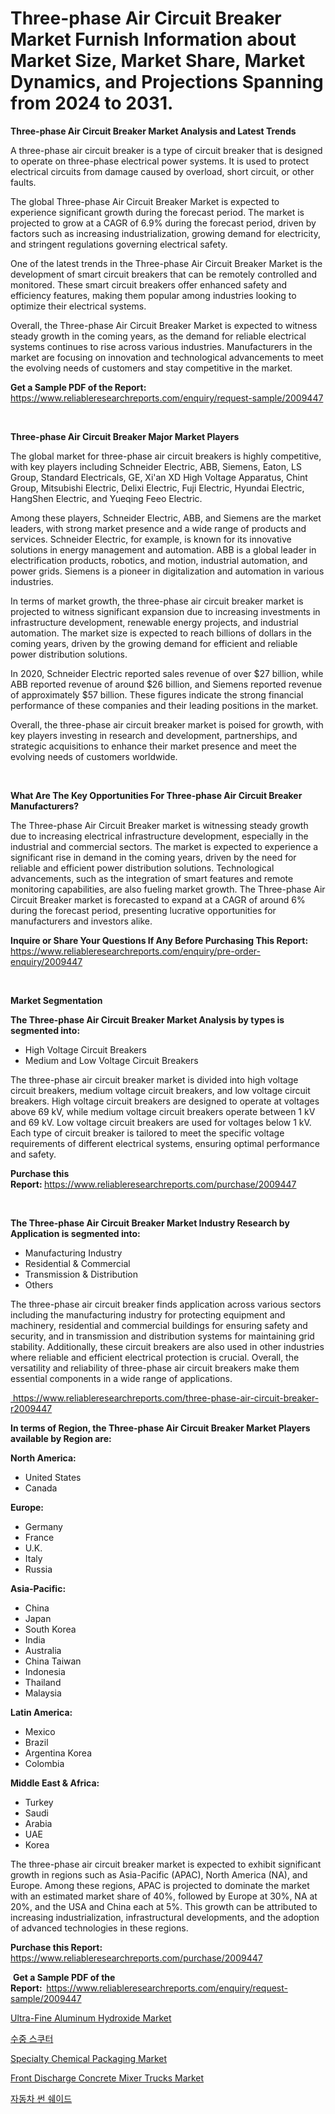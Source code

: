 <p><h1>Three-phase Air Circuit Breaker Market Furnish Information about Market Size, Market Share, Market Dynamics, and Projections Spanning from 2024 to 2031.</h1></p><p><strong>Three-phase Air Circuit Breaker Market Analysis and Latest Trends</strong></p>
<p><p>A three-phase air circuit breaker is a type of circuit breaker that is designed to operate on three-phase electrical power systems. It is used to protect electrical circuits from damage caused by overload, short circuit, or other faults.</p><p>The global Three-phase Air Circuit Breaker Market is expected to experience significant growth during the forecast period. The market is projected to grow at a CAGR of 6.9% during the forecast period, driven by factors such as increasing industrialization, growing demand for electricity, and stringent regulations governing electrical safety.</p><p>One of the latest trends in the Three-phase Air Circuit Breaker Market is the development of smart circuit breakers that can be remotely controlled and monitored. These smart circuit breakers offer enhanced safety and efficiency features, making them popular among industries looking to optimize their electrical systems.</p><p>Overall, the Three-phase Air Circuit Breaker Market is expected to witness steady growth in the coming years, as the demand for reliable electrical systems continues to rise across various industries. Manufacturers in the market are focusing on innovation and technological advancements to meet the evolving needs of customers and stay competitive in the market.</p></p>
<p><strong>Get a Sample PDF of the Report:&nbsp;</strong> <a href="https://www.reliableresearchreports.com/enquiry/request-sample/2009447">https://www.reliableresearchreports.com/enquiry/request-sample/2009447</a></p>
<p>&nbsp;</p>
<p><strong>Three-phase Air Circuit Breaker Major Market Players</strong></p>
<p><p>The global market for three-phase air circuit breakers is highly competitive, with key players including Schneider Electric, ABB, Siemens, Eaton, LS Group, Standard Electricals, GE, Xi'an XD High Voltage Apparatus, Chint Group, Mitsubishi Electric, Delixi Electric, Fuji Electric, Hyundai Electric, HangShen Electric, and Yueqing Feeo Electric.</p><p>Among these players, Schneider Electric, ABB, and Siemens are the market leaders, with strong market presence and a wide range of products and services. Schneider Electric, for example, is known for its innovative solutions in energy management and automation. ABB is a global leader in electrification products, robotics, and motion, industrial automation, and power grids. Siemens is a pioneer in digitalization and automation in various industries.</p><p>In terms of market growth, the three-phase air circuit breaker market is projected to witness significant expansion due to increasing investments in infrastructure development, renewable energy projects, and industrial automation. The market size is expected to reach billions of dollars in the coming years, driven by the growing demand for efficient and reliable power distribution solutions.</p><p>In 2020, Schneider Electric reported sales revenue of over $27 billion, while ABB reported revenue of around $26 billion, and Siemens reported revenue of approximately $57 billion. These figures indicate the strong financial performance of these companies and their leading positions in the market.</p><p>Overall, the three-phase air circuit breaker market is poised for growth, with key players investing in research and development, partnerships, and strategic acquisitions to enhance their market presence and meet the evolving needs of customers worldwide.</p></p>
<p>&nbsp;</p>
<p><strong>What Are The Key Opportunities For Three-phase Air Circuit Breaker Manufacturers?</strong></p>
<p><p>The Three-phase Air Circuit Breaker market is witnessing steady growth due to increasing electrical infrastructure development, especially in the industrial and commercial sectors. The market is expected to experience a significant rise in demand in the coming years, driven by the need for reliable and efficient power distribution solutions. Technological advancements, such as the integration of smart features and remote monitoring capabilities, are also fueling market growth. The Three-phase Air Circuit Breaker market is forecasted to expand at a CAGR of around 6% during the forecast period, presenting lucrative opportunities for manufacturers and investors alike.</p></p>
<p><strong>Inquire or Share Your Questions If Any Before Purchasing This Report:</strong> <a href="https://www.reliableresearchreports.com/enquiry/pre-order-enquiry/2009447">https://www.reliableresearchreports.com/enquiry/pre-order-enquiry/2009447</a></p>
<p>&nbsp;</p>
<p><strong>Market Segmentation</strong></p>
<p><strong>The Three-phase Air Circuit Breaker Market Analysis by types is segmented into:</strong></p>
<p><ul><li>High Voltage Circuit Breakers</li><li>Medium and Low Voltage Circuit Breakers</li></ul></p>
<p><p>The three-phase air circuit breaker market is divided into high voltage circuit breakers, medium voltage circuit breakers, and low voltage circuit breakers. High voltage circuit breakers are designed to operate at voltages above 69 kV, while medium voltage circuit breakers operate between 1 kV and 69 kV. Low voltage circuit breakers are used for voltages below 1 kV. Each type of circuit breaker is tailored to meet the specific voltage requirements of different electrical systems, ensuring optimal performance and safety.</p></p>
<p><strong>Purchase this Report:&nbsp;</strong><a href="https://www.reliableresearchreports.com/purchase/2009447">https://www.reliableresearchreports.com/purchase/2009447</a></p>
<p>&nbsp;</p>
<p><strong>The Three-phase Air Circuit Breaker Market Industry Research by Application is segmented into:</strong></p>
<p><ul><li>Manufacturing Industry</li><li>Residential & Commercial</li><li>Transmission & Distribution</li><li>Others</li></ul></p>
<p><p>The three-phase air circuit breaker finds application across various sectors including the manufacturing industry for protecting equipment and machinery, residential and commercial buildings for ensuring safety and security, and in transmission and distribution systems for maintaining grid stability. Additionally, these circuit breakers are also used in other industries where reliable and efficient electrical protection is crucial. Overall, the versatility and reliability of three-phase air circuit breakers make them essential components in a wide range of applications.</p></p>
<p><a href="https://www.reliableresearchreports.com/three-phase-air-circuit-breaker-r2009447">&nbsp;https://www.reliableresearchreports.com/three-phase-air-circuit-breaker-r2009447</a></p>
<p><strong>In terms of Region, the Three-phase Air Circuit Breaker Market Players available by Region are:</strong></p>
<p>
    <p> <strong> North America: </strong>
        <ul>
            <li>United States</li>
            <li>Canada</li>
        </ul>
        </p> 
    <p> <strong> Europe: </strong>
        <ul>
            <li>Germany</li>
            <li>France</li>
            <li>U.K.</li>
            <li>Italy</li>
            <li>Russia</li>
        </ul>
        </p> 
    <p> <strong> Asia-Pacific: </strong>
        <ul>
            <li>China</li>
            <li>Japan</li>
            <li>South Korea</li>
            <li>India</li>
            <li>Australia</li>
            <li>China Taiwan</li>
            <li>Indonesia</li>
            <li>Thailand</li>
            <li>Malaysia</li>
        </ul>
        </p> 
    <p> <strong> Latin America: </strong>
        <ul>
            <li>Mexico</li>
            <li>Brazil</li>
            <li>Argentina Korea</li>
            <li>Colombia</li>
        </ul>
        </p> 
    <p> <strong> Middle East & Africa: </strong>
        <ul>
            <li>Turkey</li>
            <li>Saudi</li>
            <li>Arabia</li>
            <li>UAE</li>
            <li>Korea</li>
        </ul>
    </p>
    </p>
<p><p>The three-phase air circuit breaker market is expected to exhibit significant growth in regions such as Asia-Pacific (APAC), North America (NA), and Europe. Among these regions, APAC is projected to dominate the market with an estimated market share of 40%, followed by Europe at 30%, NA at 20%, and the USA and China each at 5%. This growth can be attributed to increasing industrialization, infrastructural developments, and the adoption of advanced technologies in these regions.</p></p>
<p><strong>Purchase this Report: </strong><a href="https://www.reliableresearchreports.com/purchase/2009447">https://www.reliableresearchreports.com/purchase/2009447</a></p>
<p>&nbsp;<strong>Get a Sample PDF of the Report:&nbsp;&nbsp;</strong><a href="https://www.reliableresearchreports.com/enquiry/request-sample/2009447">https://www.reliableresearchreports.com/enquiry/request-sample/2009447</a></p>
<p><strong></strong></p>
<p><p><a href="https://issuu.com/reportprime-2/docs/ultra-fine-aluminum-hydroxide-market-size-2030.ppt">Ultra-Fine Aluminum Hydroxide Market</a></p><p><a href="https://github.com/royErdmtyan906778/Market-Research-Report-List-1/blob/main/601639041963.md">수중 스쿠터</a></p><p><a href="https://github.com/johnbach50/Market-Research-Report-List-3/blob/main/specialty-chemical-packaging-market.md">Specialty Chemical Packaging Market</a></p><p><a href="https://github.com/pjcfca/Market-Research-Report-List-2/blob/main/front-discharge-concrete-mixer-trucks-market.md">Front Discharge Concrete Mixer Trucks Market</a></p><p><a href="https://github.com/Maeennan456456/Market-Research-Report-List-1/blob/main/961054441962.md">자동차 썬 쉐이드</a></p></p>